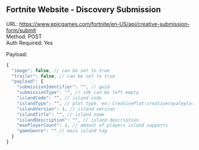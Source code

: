 ## Fortnite Website - Discovery Submission

URL: https://www.epicgames.com/fortnite/en-US/api/creative-submission-form/submit \
Method: POST \
Auth Required: Yes

Payload:

```js
{
  "image": false, // can be set to true
  "trailer": false, // can be set to true
  "payload": {
    "submissionIdentifier": "", // guid
    "submissionType": "", // idk can be left empty
    "islandCode": "", // island code
    "islandType": "", // plot type, ex: CreativePlot:creativeroyaleplot
    "islandVersion": 1, // island version
    "islandTitle": "", // island name
    "islandDescription": "", // island description
    "maxPlayerCount": 1, // amount of players island supports
    "gameGenre": "" // main island tag
  }
}
```
